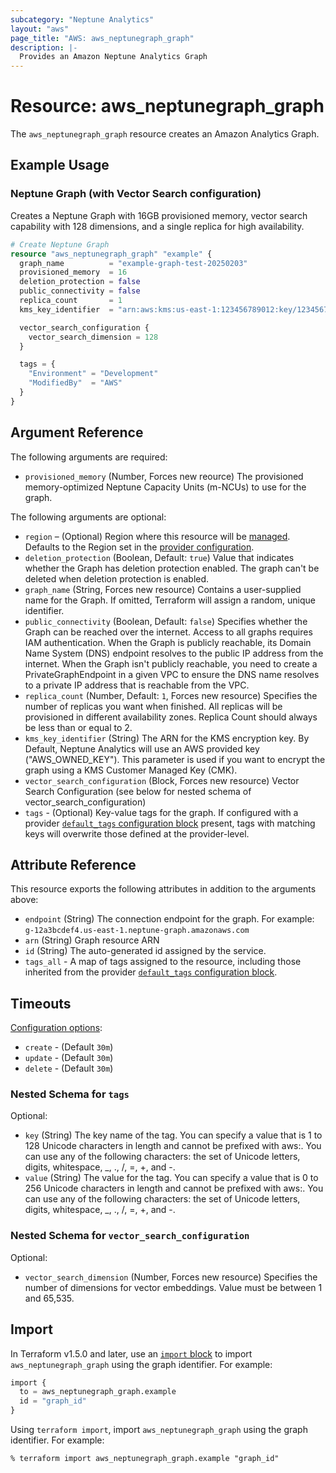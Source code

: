 ```yaml
---
subcategory: "Neptune Analytics"
layout: "aws"
page_title: "AWS: aws_neptunegraph_graph"
description: |-
  Provides an Amazon Neptune Analytics Graph
---
```


# Resource: aws_neptunegraph_graph

The `aws_neptunegraph_graph` resource creates an Amazon Analytics Graph.

## Example Usage

### Neptune Graph (with Vector Search configuration)

Creates a Neptune Graph with 16GB provisioned memory, vector search capability with 128 dimensions, and a single replica for high availability.

```terraform
# Create Neptune Graph
resource "aws_neptunegraph_graph" "example" {
  graph_name          = "example-graph-test-20250203"
  provisioned_memory  = 16
  deletion_protection = false
  public_connectivity = false
  replica_count       = 1
  kms_key_identifier  = "arn:aws:kms:us-east-1:123456789012:key/12345678-1234-1234-1234-123456789012"

  vector_search_configuration {
    vector_search_dimension = 128
  }

  tags = {
    "Environment" = "Development"
    "ModifiedBy"  = "AWS"
  }
}
```

## Argument Reference

The following arguments are required:

- `provisioned_memory` (Number, Forces new reource) The provisioned memory-optimized Neptune Capacity Units (m-NCUs) to use for the graph.

The following arguments are optional:

- `region` – (Optional) Region where this resource will be [managed](https://docs.aws.amazon.com/general/latest/gr/rande.html#regional-endpoints). Defaults to the Region set in the [provider configuration](https://registry.terraform.io/providers/hashicorp/aws/latest/docs#aws-configuration-reference).
- `deletion_protection` (Boolean, Default: `true`) Value that indicates whether the Graph has deletion protection enabled. The graph can't be deleted when deletion protection is enabled.
- `graph_name` (String, Forces new resource) Contains a user-supplied name for the Graph. If omitted, Terraform will assign a random, unique identifier.
- `public_connectivity` (Boolean, Default: `false`) Specifies whether the Graph can be reached over the internet. Access to all graphs requires IAM authentication.  When the Graph is publicly reachable, its Domain Name System (DNS) endpoint resolves to the public IP address from the internet.  When the Graph isn't publicly reachable, you need to create a PrivateGraphEndpoint in a given VPC to ensure the DNS name resolves to a private IP address that is reachable from the VPC.
- `replica_count` (Number, Default: `1`, Forces new resource) Specifies the number of replicas you want when finished. All replicas will be provisioned in different availability zones.  Replica Count should always be less than or equal to 2.
- `kms_key_identifier` (String) The ARN for the KMS encryption key. By Default, Neptune Analytics will use an AWS provided key ("AWS_OWNED_KEY"). This parameter is used if you want to encrypt the graph using a KMS Customer Managed Key (CMK).
- `vector_search_configuration` (Block, Forces new resource) Vector Search Configuration (see below for nested schema of vector_search_configuration)
- `tags` - (Optional) Key-value tags for the graph. If configured with a provider [`default_tags` configuration block](https://registry.terraform.io/providers/hashicorp/aws/latest/docs#default_tags-configuration-block) present, tags with matching keys will overwrite those defined at the provider-level.

## Attribute Reference

This resource exports the following attributes in addition to the arguments above:

- `endpoint` (String) The connection endpoint for the graph. For example: `g-12a3bcdef4.us-east-1.neptune-graph.amazonaws.com`
- `arn` (String) Graph resource ARN
- `id` (String) The auto-generated id assigned by the service.
- `tags_all` - A map of tags assigned to the resource, including those inherited from the provider [`default_tags` configuration block](https://registry.terraform.io/providers/hashicorp/aws/latest/docs#default_tags-configuration-block).

## Timeouts

[Configuration options](https://developer.hashicorp.com/terraform/language/resources/syntax#operation-timeouts):

- `create` - (Default `30m`)
- `update` - (Default `30m`)
- `delete` - (Default `30m`)

### Nested Schema for `tags`

Optional:

- `key` (String) The key name of the tag. You can specify a value that is 1 to 128 Unicode characters in length and cannot be prefixed with aws:. You can use any of the following characters: the set of Unicode letters, digits, whitespace, _, ., /, =, +, and -.
- `value` (String) The value for the tag. You can specify a value that is 0 to 256 Unicode characters in length and cannot be prefixed with aws:. You can use any of the following characters: the set of Unicode letters, digits, whitespace, _, ., /, =, +, and -.

### Nested Schema for `vector_search_configuration`

Optional:

- `vector_search_dimension` (Number, Forces new resource) Specifies the number of dimensions for vector embeddings.  Value must be between 1 and 65,535.

## Import

In Terraform v1.5.0 and later, use an [`import` block](https://developer.hashicorp.com/terraform/language/import) to import `aws_neptunegraph_graph` using the graph identifier. For example:

```terraform
import {
  to = aws_neptunegraph_graph.example
  id = "graph_id"
}
```

Using `terraform import`, import `aws_neptunegraph_graph` using the graph identifier. For example:

```console
% terraform import aws_neptunegraph_graph.example "graph_id"
```
